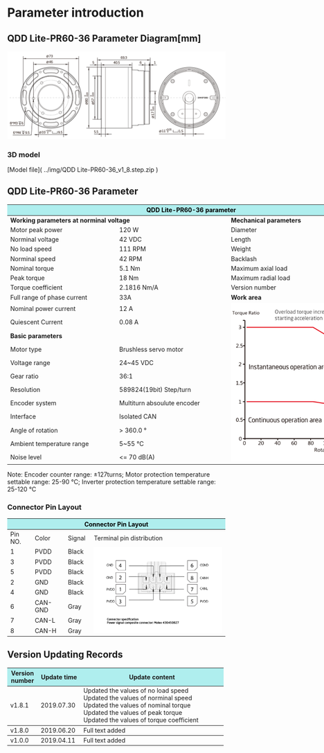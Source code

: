 # Parameter introduction 
## QDD Lite-PR60-36 Parameter Diagram[mm]
![QDD Lite-PR60-36]( ../img/Qdd_C_PR60_36_v1_8sanshitu.png ) 
### 3D model 
[Model file]( ../img/QDD Lite-PR60-36_v1_8.step.zip )


## QDD Lite-PR60-36 Parameter

<table style="width:850px"><thead><tr><th colspan="4" style="background: PaleTurquoise; color: black;">QDD Lite-PR60-36 parameter</th></tr></thead><tbody><tr><td colspan="2" width=60%><b>Working parameters at norminal voltage</b></td><td colspan="2" width=40%><b>Mechanical parameters</b></td></tr><tr><td>Motor peak power</td><td>120 W</td><td>Diameter</td><td>80mm</td></tr><tr><td>Norminal voltage</td><td>42 VDC</td><td>Length</td><td>69.3mm</td></tr><tr><td>No load speed</td><td>111 RPM</td><td>Weight</td><td>512.1 g</td></tr><tr><td>Norminal speed</td><td>42 RPM</td><td>Backlash</td><td>18 Arc min</td></tr><tr><td>Nominal torque</td><td>5.1 Nm</td><td>Maximum axial load</td><td>900 N</td></tr><tr><td>Peak torque</td><td>18 Nm</td><td>Maximum radial load</td><td>  1000 N</td></tr><tr><td>Torque coefficient</td><td>2.1816 Nm/A</td><td>Version number</td><td>v1.8</td></tr><tr><td>Full range of phase current</td><td>33A</td><td colspan="2"><b>Work area</b></td></tr><tr><td>Nominal power current</td><td>12 A</td><td colspan="2" rowspan="15"><img src="../img/QDD-PR60-36quxian.png" style="width:300px"></td></tr><tr><td>Quiescent Current</td><td>0.08 A</td></tr><tr><td colspan="2"><b>Basic parameters</b></td></tr><tr><td>Motor type</td><td>Brushless servo motor</td></tr><tr><td>Voltage range</td><td>24~45 VDC</td></tr><tr><td>Gear ratio</td><td>36:1</td></tr><tr><td>Resolution</td><td>589824(19bit) Step/turn</td></tr><tr><td>Encoder system</td><td>Multiturn absoulute encoder</td></tr><tr><td>Interface</td><td>Isolated CAN</td></tr><tr><td>Angle of rotation</td><td>> 360.0 °</td></tr><tr><td>Ambient temperature range</td><td>5~55 °C</td></tr><tr><td>Noise level</td><td><= 70 dB(A)</td></tr></tbody></table>

 Note: Encoder counter range: ±127turns; Motor protection temperature settable range: 25-90 °C; Inverter protection temperature settable range: 25-120 °C

### Connector Pin Layout
<table class="tableizer-table">
<thead><tr class="tableizer-firstrow"><th colspan="4" style="background: PaleTurquoise; color: black;width:800px">Connector Pin Layout</th></tr></thead><tbody><tr><td>Pin NO.</td><td>Color</td><td>Signal</td><td>Terminal pin distribution</td></tr><tr><td>1</td><td>PVDD</td><td>Black</td><td rowspan="9"><img src="../img/配线2-2.png" style="width:450px"></td></tr><tr><td>3</td><td>PVDD</td><td>Black</td></tr><tr><td>5</td><td>PVDD</td><td>Black</td></tr><tr><td>2</td><td>GND</td><td>Black</td></tr><tr><td>4</td><td>GND</td><td>Black</td></tr><tr><td>6</td><td>CAN-GND</td><td>Gray</td></tr><tr><td>7</td><td>CAN-L</td><td>Gray</td></tr><tr><td>8</td><td>CAN-H</td><td>Gray</td></tr></tbody></table>


## Version Updating Records


<table style="width:500px"><thead><tr style="background:PaleTurquoise"><th style="width:100px">Version number</th><th style="width:150px">Update time</th><th style="width:3800px">Update content</th></tr></thead><tbody><tr><td>v1.8.1</td><td>2019.07.30</td><td>Updated the values of no load speed <br>Updated the values of norminal speed <br>Updated the values of nominal torque <br>Updated the values of peak torque <br>Updated the values of torque coefficient</th></tr></thead><tbody><tr><td>v1.8.0</td><td>2019.06.20</td><td>Full text added</th></tr></thead><tbody><tr><td>v1.0.0</td><td>2019.04.11</td><td>Full text added</td></tbody></table>
